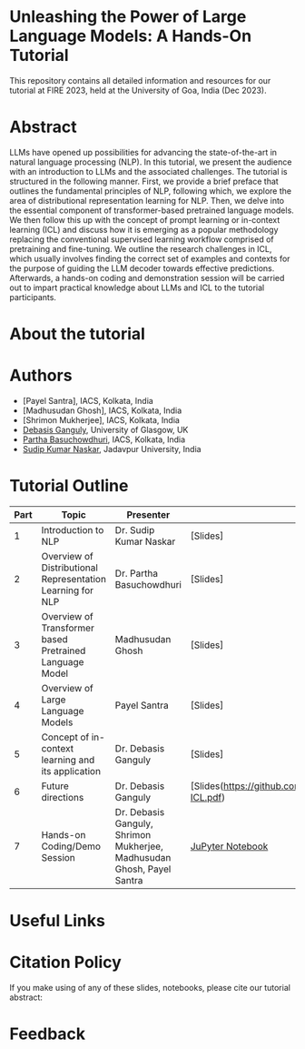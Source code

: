 # Unleashing the Power of Large Language Models: A Hands-On Tutorial
This repository contains all detailed information and resources for our tutorial at FIRE 2023, held at the University of Goa, India (Dec 2023).

# Abstract
LLMs have opened up possibilities for advancing the state-of-the-art in natural language processing (NLP). In this tutorial, we present the audience with an introduction to LLMs and the associated challenges. The tutorial is structured in the following manner. First, we provide a brief preface that outlines the fundamental principles of NLP, following which, we explore the area of distributional representation learning for NLP. Then, we delve into the essential component of transformer-based pretrained language models. We then follow this up with the concept of prompt learning or in-context learning (ICL) and discuss how it is emerging as a popular methodology replacing the conventional supervised learning workflow comprised of pretraining and fine-tuning. We outline the research challenges in ICL, which usually involves finding the correct set of examples and contexts for the purpose of guiding the LLM decoder towards effective predictions. Afterwards, a hands-on coding and demonstration session will be carried out to impart practical knowledge about LLMs and ICL to the tutorial participants.

# About the tutorial


# Authors

* [Payel Santra], IACS, Kolkata, India
* [Madhusudan Ghosh], IACS, Kolkata, India
* [Shrimon Mukherjee], IACS, Kolkata, India
* [Debasis Ganguly](https://gdebasis.github.io/), University of Glasgow, UK
* [Partha Basuchowdhuri](http://iacs.res.in/athusers/index.php?navid=0&userid=IACS0043), IACS, Kolkata, India
* [Sudip Kumar Naskar](https://sites.google.com/site/sudipnaskar/), Jadavpur University, India

# Tutorial Outline
**Part** | **Topic** | **Presenter** | **Link to Slides**
--- | --- | --- | ---
1 | Introduction to NLP | Dr. Sudip Kumar Naskar | [Slides]
2 | Overview of Distributional Representation Learning for NLP | Dr. Partha Basuchowdhuri | [Slides]
3 | Overview of Transformer based Pretrained Language Model | Madhusudan Ghosh | [Slides]
4 | Overview of Large Language Models | Payel Santra | [Slides]
5 | Concept of in-context learning and its application | Dr. Debasis Ganguly | [Slides]
6 | Future directions | Dr. Debasis Ganguly | [Slides(https://github.com/payelsantra/FIRE2023tutorial/blob/main/Slides/FIRE_Tutorial-ICL.pdf)
7 | Hands-on Coding/Demo Session | Dr. Debasis Ganguly, Shrimon Mukherjee, Madhusudan Ghosh, Payel Santra |<a name="JuPyter Notebook"></a> [JuPyter Notebook](https://github.com/payelsantra/FIRE2023tutorial/tree/main/Notebook)


# Useful Links


# Citation Policy
If you make using of any of these slides, notebooks, please cite our tutorial abstract: 

# Feedback
